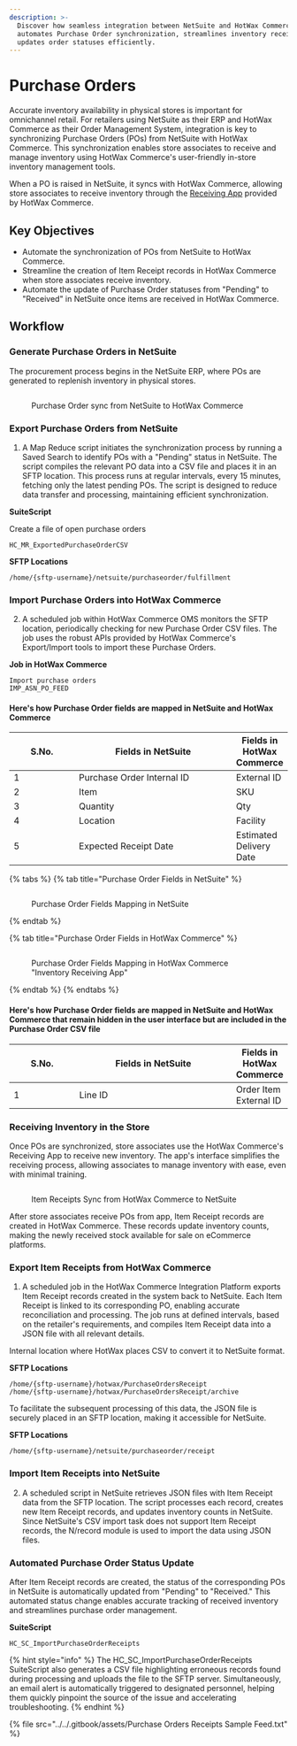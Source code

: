```yaml
---
description: >-
  Discover how seamless integration between NetSuite and HotWax Commerce
  automates Purchase Order synchronization, streamlines inventory receipt, and
  updates order statuses efficiently.
---
```


# Purchase Orders

Accurate inventory availability in physical stores is important for omnichannel retail. For retailers using NetSuite as their ERP and HotWax Commerce as their Order Management System, integration is key to synchronizing Purchase Orders (POs) from NetSuite with HotWax Commerce. This synchronization enables store associates to receive and manage inventory using HotWax Commerce's user-friendly in-store inventory management tools.

When a PO is raised in NetSuite, it syncs with HotWax Commerce, allowing store associates to receive inventory through the [Receiving App](https://docs.hotwax.co/documents/store-operations/inventory/receiving) provided by HotWax Commerce.

## Key Objectives

* Automate the synchronization of POs from NetSuite to HotWax Commerce.
* Streamline the creation of Item Receipt records in HotWax Commerce when store associates receive inventory.
* Automate the update of Purchase Order statuses from "Pending" to "Received" in NetSuite once items are received in HotWax Commerce.

## Workflow

### Generate Purchase Orders in NetSuite

The procurement process begins in the NetSuite ERP, where POs are generated to replenish inventory in physical stores.

<figure><img src="../../.gitbook/assets/POsync.png" alt=""><figcaption><p>Purchase Order sync from NetSuite to HotWax Commerce</p></figcaption></figure>

### Export Purchase Orders from NetSuite

1. A Map Reduce script initiates the synchronization process by running a Saved Search to identify POs with a "Pending" status in NetSuite. The script compiles the relevant PO data into a CSV file and places it in an SFTP location. This process runs at regular intervals, every 15 minutes, fetching only the latest pending POs. The script is designed to reduce data transfer and processing, maintaining efficient synchronization.

**SuiteScript**

Create a file of open purchase orders

```
HC_MR_ExportedPurchaseOrderCSV
```

**SFTP Locations**

```
/home/{sftp-username}/netsuite/purchaseorder/fulfillment
```

### Import Purchase Orders into HotWax Commerce

2. A scheduled job within HotWax Commerce OMS monitors the SFTP location, periodically checking for new Purchase Order CSV files. The job uses the robust APIs provided by HotWax Commerce's Export/Import tools to import these Purchase Orders.

**Job in HotWax Commerce**

```
Import purchase orders
IMP_ASN_PO_FEED
```

#### Here's how Purchase Order fields are mapped in NetSuite and HotWax Commerce

<table><thead><tr><th width="113">S.No.</th><th width="303.83249581239534">Fields in NetSuite</th><th>Fields in HotWax Commerce</th></tr></thead><tbody><tr><td>1</td><td>Purchase Order Internal ID</td><td>External ID</td></tr><tr><td>2</td><td>Item</td><td>SKU</td></tr><tr><td>3</td><td>Quantity</td><td>Qty</td></tr><tr><td>4</td><td>Location</td><td>Facility</td></tr><tr><td>5</td><td>Expected Receipt Date</td><td>Estimated Delivery Date</td></tr></tbody></table>

{% tabs %}
{% tab title="Purchase Order Fields in NetSuite" %}
<figure><img src="../../.gitbook/assets/purchaseOrderNS.png" alt=""><figcaption><p>Purchase Order Fields Mapping in NetSuite</p></figcaption></figure>
{% endtab %}

{% tab title="Purchase Order Fields in HotWax Commerce" %}
<figure><img src="../../.gitbook/assets/purchaseOrder.png" alt=""><figcaption><p>Purchase Order Fields Mapping in HotWax Commerce "Inventory Receiving App"</p></figcaption></figure>
{% endtab %}
{% endtabs %}

#### Here's how Purchase Order fields are mapped in NetSuite and HotWax Commerce that remain hidden in the user interface but are included in the Purchase Order CSV file

<table><thead><tr><th width="113">S.No.</th><th width="300.83249581239534">Fields in NetSuite</th><th>Fields in HotWax Commerce</th></tr></thead><tbody><tr><td>1</td><td>Line ID</td><td>Order Item External ID</td></tr></tbody></table>

### Receiving Inventory in the Store

Once POs are synchronized, store associates use the HotWax Commerce's Receiving App to receive new inventory. The app's interface simplifies the receiving process, allowing associates to manage inventory with ease, even with minimal training.

<figure><img src="../../.gitbook/assets/syncItemreceipts.png" alt=""><figcaption><p>Item Receipts Sync from HotWax Commerce to NetSuite</p></figcaption></figure>

After store associates receive POs from app, Item Receipt records are created in HotWax Commerce. These records update inventory counts, making the newly received stock available for sale on eCommerce platforms.

### Export Item Receipts from HotWax Commerce

1. A scheduled job in the HotWax Commerce Integration Platform exports Item Receipt records created in the system back to NetSuite. Each Item Receipt is linked to its corresponding PO, enabling accurate reconciliation and processing. The job runs at defined intervals, based on the retailer's requirements, and compiles Item Receipt data into a JSON file with all relevant details.

Internal location where HotWax places CSV to convert it to NetSuite format.

**SFTP Locations**

```
/home/{sftp-username}/hotwax/PurchaseOrdersReceipt
/home/{sftp-username}/hotwax/PurchaseOrdersReceipt/archive
```

To facilitate the subsequent processing of this data, the JSON file is securely placed in an SFTP location, making it accessible for NetSuite.

**SFTP Locations**

```
/home/{sftp-username}/netsuite/purchaseorder/receipt
```

### Import Item Receipts into NetSuite

2. A scheduled script in NetSuite retrieves JSON files with Item Receipt data from the SFTP location. The script processes each record, creates new Item Receipt records, and updates inventory counts in NetSuite. Since NetSuite's CSV import task does not support Item Receipt records, the N/record module is used to import the data using JSON files.

### Automated Purchase Order Status Update

After Item Receipt records are created, the status of the corresponding POs in NetSuite is automatically updated from "Pending" to "Received." This automated status change enables accurate tracking of received inventory and streamlines purchase order management.

**SuiteScript**

```
HC_SC_ImportPurchaseOrderReceipts
```

{% hint style="info" %}
The HC\_SC\_ImportPurchaseOrderReceipts SuiteScript also generates a CSV file highlighting erroneous records found during processing and uploads the file to the SFTP server. Simultaneously, an email alert is automatically triggered to designated personnel, helping them quickly pinpoint the source of the issue and accelerating troubleshooting.
{% endhint %}

{% file src="../../.gitbook/assets/Purchase Orders Receipts Sample Feed.txt" %}
